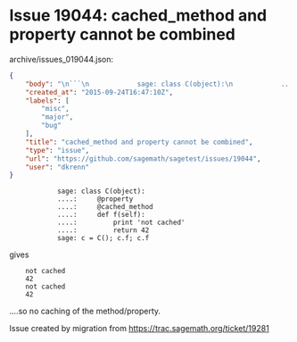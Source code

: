 # Issue 19044: cached_method and property cannot be combined

archive/issues_019044.json:
```json
{
    "body": "\n```\n            sage: class C(object):\n            ....:     @property\n            ....:     @cached_method\n            ....:     def f(self):\n            ....:         print 'not cached'\n            ....:         return 42\n            sage: c = C(); c.f; c.f\n```\n\ngives\n\n```\n    not cached\n    42\n    not cached\n    42\n```\n\n....so no caching of the method/property.\n\nIssue created by migration from https://trac.sagemath.org/ticket/19281\n\n",
    "created_at": "2015-09-24T16:47:10Z",
    "labels": [
        "misc",
        "major",
        "bug"
    ],
    "title": "cached_method and property cannot be combined",
    "type": "issue",
    "url": "https://github.com/sagemath/sagetest/issues/19044",
    "user": "dkrenn"
}
```

```
            sage: class C(object):
            ....:     @property
            ....:     @cached_method
            ....:     def f(self):
            ....:         print 'not cached'
            ....:         return 42
            sage: c = C(); c.f; c.f
```

gives

```
    not cached
    42
    not cached
    42
```

....so no caching of the method/property.

Issue created by migration from https://trac.sagemath.org/ticket/19281


